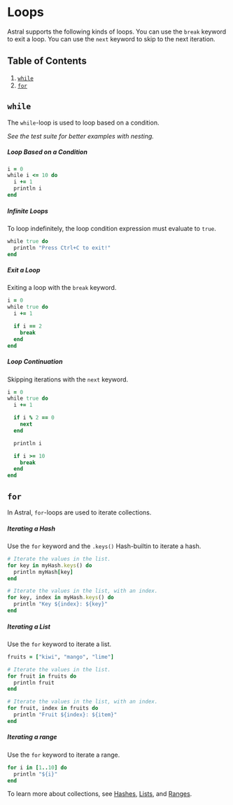# Loops

Astral supports the following kinds of loops. You can use the `break` keyword to exit a loop. You can use the `next` keyword to skip to the next iteration.

## Table of Contents
1. [`while`](#while)
2. [`for`](#for)

## `while`

The `while`-loop is used to loop based on a condition.

*See the test suite for better examples with nesting.*

##### Loop Based on a Condition

```ruby
i = 0
while i <= 10 do
  i += 1
  println i
end
```

##### Infinite Loops

To loop indefinitely, the loop condition expression must evaluate to `true`.

```ruby
while true do
  println "Press Ctrl+C to exit!"
end
```

##### Exit a Loop

Exiting a loop with the `break` keyword.

```ruby
i = 0
while true do
  i += 1

  if i == 2
    break
  end
end
```

##### Loop Continuation
Skipping iterations with the `next` keyword.
```ruby
i = 0
while true do
  i += 1

  if i % 2 == 0
    next
  end

  println i

  if i >= 10
    break
  end
end
```

## `for`

In Astral, `for`-loops are used to iterate collections.

##### Iterating a Hash

Use the `for` keyword and the `.keys()` Hash-builtin to iterate a hash.

```ruby
# Iterate the values in the list.
for key in myHash.keys() do
  println myHash[key]
end

# Iterate the values in the list, with an index.
for key, index in myHash.keys() do
  println "Key ${index}: ${key}"
end
```

##### Iterating a List

Use the `for` keyword to iterate a list.

```ruby
fruits = ["kiwi", "mango", "lime"]

# Iterate the values in the list.
for fruit in fruits do
  println fruit
end

# Iterate the values in the list, with an index.
for fruit, index in fruits do
  println "Fruit ${index}: ${item}"
end
```

##### Iterating a range

Use the `for` keyword to iterate a range.

```ruby
for i in [1..10] do
  println "${i}"
end
```

To learn more about collections, see [Hashes](hashes.md), [Lists](lists.md), and [Ranges](ranges.md).